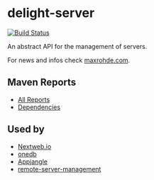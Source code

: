 delight-server
==========

[![Build Status](https://travis-ci.org/javadelight/delight-server.svg)](https://travis-ci.org/javadelight/delight-server)

An abstract API for the management of servers.

For news and infos check [maxrohde.com](http://maxrohde.com).

## Maven Reports

- [All Reports](http://modules.appjangle.com/delight-server/latest/project-reports.html)
- [Dependencies](http://modules.appjangle.com/delight-server/latest/dependencies.html)

## Used by

- [Nextweb.io](http://nextweb.io)
- [onedb](http://ononedb.com)
- [Appjangle](http://appjangle.com)
- [remote-server-management](https://github.com/mxro/remote-server-management)